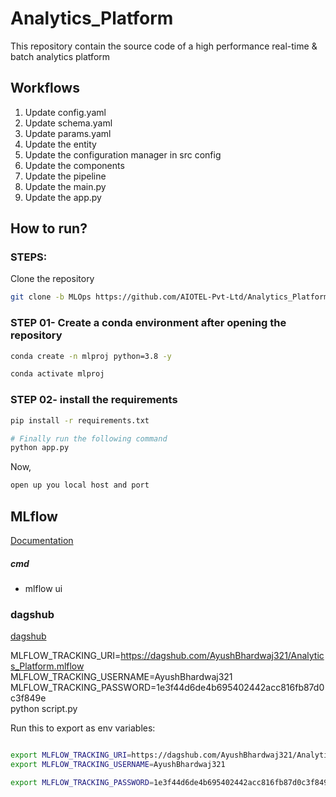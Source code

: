 # Analytics_Platform
This repository contain the source code of a high performance real-time &amp; batch analytics platform

## Workflows

1. Update config.yaml
2. Update schema.yaml
3. Update params.yaml
4. Update the entity
5. Update the configuration manager in src config
6. Update the components
7. Update the pipeline 
8. Update the main.py
9. Update the app.py

## How to run?
### STEPS:

Clone the repository

```bash
git clone -b MLOps https://github.com/AIOTEL-Pvt-Ltd/Analytics_Platform.git
```
### STEP 01- Create a conda environment after opening the repository

```bash
conda create -n mlproj python=3.8 -y
```

```bash
conda activate mlproj
```


### STEP 02- install the requirements
```bash
pip install -r requirements.txt
```


```bash
# Finally run the following command
python app.py
```

Now,
```bash
open up you local host and port
```


## MLflow

[Documentation](https://mlflow.org/docs/latest/index.html)


##### cmd
- mlflow ui

### dagshub
[dagshub](https://dagshub.com/)

MLFLOW_TRACKING_URI=https://dagshub.com/AyushBhardwaj321/Analytics_Platform.mlflow \
MLFLOW_TRACKING_USERNAME=AyushBhardwaj321 \
MLFLOW_TRACKING_PASSWORD=1e3f44d6de4b695402442acc816fb87d0c3f849e \
python script.py

Run this to export as env variables:

```bash

export MLFLOW_TRACKING_URI=https://dagshub.com/AyushBhardwaj321/Analytics_Platform.mlflow
export MLFLOW_TRACKING_USERNAME=AyushBhardwaj321 

export MLFLOW_TRACKING_PASSWORD=1e3f44d6de4b695402442acc816fb87d0c3f849e

```
